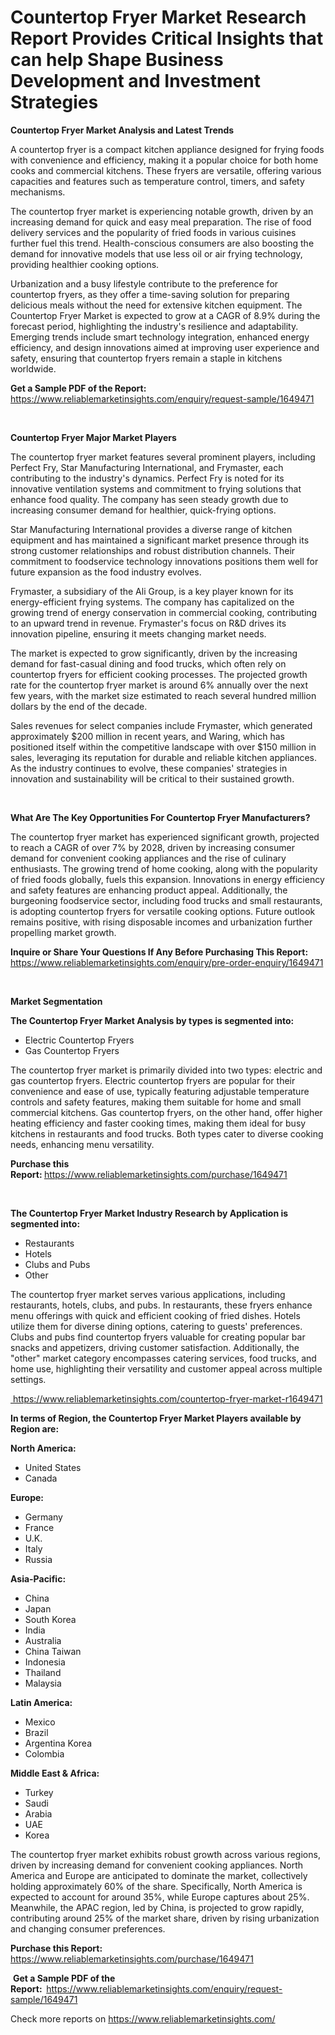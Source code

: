 <p><h1>Countertop Fryer Market Research Report Provides Critical Insights that can help Shape Business Development and Investment Strategies</h1></p><p><strong>Countertop Fryer Market Analysis and Latest Trends</strong></p>
<p><p>A countertop fryer is a compact kitchen appliance designed for frying foods with convenience and efficiency, making it a popular choice for both home cooks and commercial kitchens. These fryers are versatile, offering various capacities and features such as temperature control, timers, and safety mechanisms.</p><p>The countertop fryer market is experiencing notable growth, driven by an increasing demand for quick and easy meal preparation. The rise of food delivery services and the popularity of fried foods in various cuisines further fuel this trend. Health-conscious consumers are also boosting the demand for innovative models that use less oil or air frying technology, providing healthier cooking options.</p><p>Urbanization and a busy lifestyle contribute to the preference for countertop fryers, as they offer a time-saving solution for preparing delicious meals without the need for extensive kitchen equipment. The Countertop Fryer Market is expected to grow at a CAGR of 8.9% during the forecast period, highlighting the industry's resilience and adaptability. Emerging trends include smart technology integration, enhanced energy efficiency, and design innovations aimed at improving user experience and safety, ensuring that countertop fryers remain a staple in kitchens worldwide.</p></p>
<p><strong>Get a Sample PDF of the Report:&nbsp;</strong> <a href="https://www.reliablemarketinsights.com/enquiry/request-sample/1649471?utm_campaign=2606&utm_medium=2&utm_source=Github&utm_content=ia&utm_term=09042025&utm_id=countertop-fryer">https://www.reliablemarketinsights.com/enquiry/request-sample/1649471</a></p>
<p>&nbsp;</p>
<p><strong>Countertop Fryer Major Market Players</strong></p>
<p><p>The countertop fryer market features several prominent players, including Perfect Fry, Star Manufacturing International, and Frymaster, each contributing to the industry's dynamics. Perfect Fry is noted for its innovative ventilation systems and commitment to frying solutions that enhance food quality. The company has seen steady growth due to increasing consumer demand for healthier, quick-frying options.</p><p>Star Manufacturing International provides a diverse range of kitchen equipment and has maintained a significant market presence through its strong customer relationships and robust distribution channels. Their commitment to foodservice technology innovations positions them well for future expansion as the food industry evolves.</p><p>Frymaster, a subsidiary of the Ali Group, is a key player known for its energy-efficient frying systems. The company has capitalized on the growing trend of energy conservation in commercial cooking, contributing to an upward trend in revenue. Frymaster's focus on R&D drives its innovation pipeline, ensuring it meets changing market needs.</p><p>The market is expected to grow significantly, driven by the increasing demand for fast-casual dining and food trucks, which often rely on countertop fryers for efficient cooking processes. The projected growth rate for the countertop fryer market is around 6% annually over the next few years, with the market size estimated to reach several hundred million dollars by the end of the decade.</p><p>Sales revenues for select companies include Frymaster, which generated approximately $200 million in recent years, and Waring, which has positioned itself within the competitive landscape with over $150 million in sales, leveraging its reputation for durable and reliable kitchen appliances. As the industry continues to evolve, these companies' strategies in innovation and sustainability will be critical to their sustained growth.</p></p>
<p>&nbsp;</p>
<p><strong>What Are The Key Opportunities For Countertop Fryer Manufacturers?</strong></p>
<p><p>The countertop fryer market has experienced significant growth, projected to reach a CAGR of over 7% by 2028, driven by increasing consumer demand for convenient cooking appliances and the rise of culinary enthusiasts. The growing trend of home cooking, along with the popularity of fried foods globally, fuels this expansion. Innovations in energy efficiency and safety features are enhancing product appeal. Additionally, the burgeoning foodservice sector, including food trucks and small restaurants, is adopting countertop fryers for versatile cooking options. Future outlook remains positive, with rising disposable incomes and urbanization further propelling market growth.</p></p>
<p><strong>Inquire or Share Your Questions If Any Before Purchasing This Report:</strong> <a href="https://www.reliablemarketinsights.com/enquiry/pre-order-enquiry/1649471?utm_campaign=2606&utm_medium=2&utm_source=Github&utm_content=ia&utm_term=09042025&utm_id=countertop-fryer">https://www.reliablemarketinsights.com/enquiry/pre-order-enquiry/1649471</a></p>
<p>&nbsp;</p>
<p><strong>Market Segmentation</strong></p>
<p><strong>The Countertop Fryer Market Analysis by types is segmented into:</strong></p>
<p><ul><li>Electric Countertop Fryers</li><li>Gas Countertop Fryers</li></ul></p>
<p><p>The countertop fryer market is primarily divided into two types: electric and gas countertop fryers. Electric countertop fryers are popular for their convenience and ease of use, typically featuring adjustable temperature controls and safety features, making them suitable for home and small commercial kitchens. Gas countertop fryers, on the other hand, offer higher heating efficiency and faster cooking times, making them ideal for busy kitchens in restaurants and food trucks. Both types cater to diverse cooking needs, enhancing menu versatility.</p></p>
<p><strong>Purchase this Report:&nbsp;</strong><a href="https://www.reliablemarketinsights.com/purchase/1649471?utm_campaign=2606&utm_medium=2&utm_source=Github&utm_content=ia&utm_term=09042025&utm_id=countertop-fryer">https://www.reliablemarketinsights.com/purchase/1649471</a></p>
<p>&nbsp;</p>
<p><strong>The Countertop Fryer Market Industry Research by Application is segmented into:</strong></p>
<p><ul><li>Restaurants</li><li>Hotels</li><li>Clubs and Pubs</li><li>Other</li></ul></p>
<p><p>The countertop fryer market serves various applications, including restaurants, hotels, clubs, and pubs. In restaurants, these fryers enhance menu offerings with quick and efficient cooking of fried dishes. Hotels utilize them for diverse dining options, catering to guests' preferences. Clubs and pubs find countertop fryers valuable for creating popular bar snacks and appetizers, driving customer satisfaction. Additionally, the "other" market category encompasses catering services, food trucks, and home use, highlighting their versatility and customer appeal across multiple settings.</p></p>
<p><a href="https://www.reliablemarketinsights.com/countertop-fryer-market-r1649471?utm_campaign=2606&utm_medium=2&utm_source=Github&utm_content=ia&utm_term=09042025&utm_id=countertop-fryer">&nbsp;https://www.reliablemarketinsights.com/countertop-fryer-market-r1649471</a></p>
<p><strong>In terms of Region, the Countertop Fryer Market Players available by Region are:</strong></p>
<p>
    <p> <strong> North America: </strong>
        <ul>
            <li>United States</li>
            <li>Canada</li>
        </ul>
        </p> 
    <p> <strong> Europe: </strong>
        <ul>
            <li>Germany</li>
            <li>France</li>
            <li>U.K.</li>
            <li>Italy</li>
            <li>Russia</li>
        </ul>
        </p> 
    <p> <strong> Asia-Pacific: </strong>
        <ul>
            <li>China</li>
            <li>Japan</li>
            <li>South Korea</li>
            <li>India</li>
            <li>Australia</li>
            <li>China Taiwan</li>
            <li>Indonesia</li>
            <li>Thailand</li>
            <li>Malaysia</li>
        </ul>
        </p> 
    <p> <strong> Latin America: </strong>
        <ul>
            <li>Mexico</li>
            <li>Brazil</li>
            <li>Argentina Korea</li>
            <li>Colombia</li>
        </ul>
        </p> 
    <p> <strong> Middle East & Africa: </strong>
        <ul>
            <li>Turkey</li>
            <li>Saudi</li>
            <li>Arabia</li>
            <li>UAE</li>
            <li>Korea</li>
        </ul>
    </p>
    </p>
<p><p>The countertop fryer market exhibits robust growth across various regions, driven by increasing demand for convenient cooking appliances. North America and Europe are anticipated to dominate the market, collectively holding approximately 60% of the share. Specifically, North America is expected to account for around 35%, while Europe captures about 25%. Meanwhile, the APAC region, led by China, is projected to grow rapidly, contributing around 25% of the market share, driven by rising urbanization and changing consumer preferences.</p></p>
<p><strong>Purchase this Report: </strong><a href="https://www.reliablemarketinsights.com/purchase/1649471?utm_campaign=2606&utm_medium=2&utm_source=Github&utm_content=ia&utm_term=09042025&utm_id=countertop-fryer">https://www.reliablemarketinsights.com/purchase/1649471</a></p>
<p>&nbsp;<strong>Get a Sample PDF of the Report:&nbsp;&nbsp;</strong><a href="https://www.reliablemarketinsights.com/enquiry/request-sample/1649471?utm_campaign=2606&utm_medium=2&utm_source=Github&utm_content=ia&utm_term=09042025&utm_id=countertop-fryer">https://www.reliablemarketinsights.com/enquiry/request-sample/1649471</a></p>
<p><strong></strong></p>
<p>Check more reports on <a href="https://www.reliablemarketinsights.com/?utm_campaign=2606&utm_medium=2&utm_source=Github&utm_content=ia&utm_term=09042025&utm_id=countertop-fryer">https://www.reliablemarketinsights.com/</a></p>
